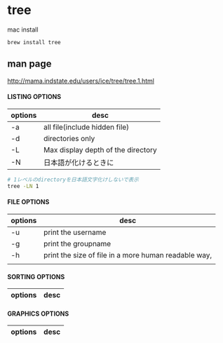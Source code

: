 # tree

mac install

```
brew install tree
```

## man page

<http://mama.indstate.edu/users/ice/tree/tree.1.html>

#### LISTING OPTIONS

| options |                desc                |
|---------|------------------------------------|
| -a      | all file(include hidden file)      |
| -d      | directories only                   |
| -L      | Max display depth of the directory |
| -N      | 日本語が化けるときに                  |

```sh
# 1レベルのdirectoryを日本語文字化けしないで表示
tree -LN 1
```

#### FILE OPTIONS

| options |                         desc                         |
|---------|------------------------------------------------------|
| -u      | print the username                                   |
| -g      | print the groupname                                  |
| -h      | print the size of file in a more human readable way, |
|         |                                                      |

#### SORTING OPTIONS

| options |                         desc                         |
|---------|------------------------------------------------------|

#### GRAPHICS OPTIONS

| options |                         desc                         |
|---------|------------------------------------------------------|
